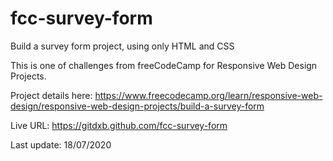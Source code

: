 # fcc-survey-form
Build a survey form project, using only HTML and CSS

This is one of challenges from freeCodeCamp for Responsive Web Design Projects.

Project details here: https://www.freecodecamp.org/learn/responsive-web-design/responsive-web-design-projects/build-a-survey-form

Live URL: https://gitdxb.github.com/fcc-survey-form

Last update: 18/07/2020
